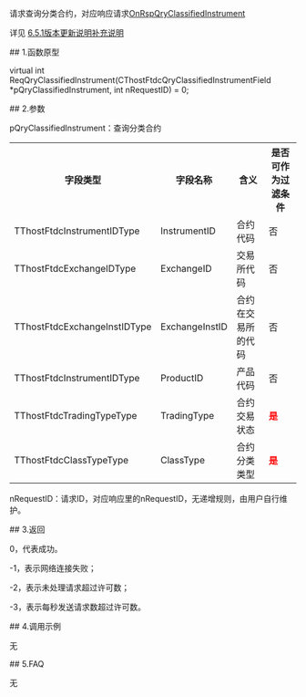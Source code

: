 <p>请求查询分类合约，对应响应请求<a href="../../CTHOSTFTDCTRADERAPI/ONRSPQRYCLASSIFIEDINSTRUMENT/">OnRspQryClassifiedInstrument</a></p>
<p>详见  <a href="../../../6.5.1BBGXSMBCSM/">6.5.1版本更新说明补充说明</a></p>
<span class="anchor" id="09c1220c-df7d-4ea6-a72e-eb2849dcce08"></span>
## 1.函数原型
<p>virtual int ReqQryClassifiedInstrument(CThostFtdcQryClassifiedInstrumentField *pQryClassifiedInstrument, int nRequestID) = 0;</p>
<span class="anchor" id="a2912a1e-4e9e-4c3d-828c-42a31b18f953"></span>
## 2.参数
<p>pQryClassifiedInstrument：查询分类合约</p>
<table><tr><th style="TEXT-ALIGN: center;">字段类型</th><th style="TEXT-ALIGN: center;">字段名称</th><th style="TEXT-ALIGN: center;">含义</th><th style="TEXT-ALIGN: center;">是否可作为过滤条件</th></tr><tr><td style="TEXT-ALIGN: left;">TThostFtdcInstrumentIDType</td>
<td style="TEXT-ALIGN: left;">InstrumentID</td>
<td style="TEXT-ALIGN: left;">合约代码</td>
<td style="TEXT-ALIGN: left;">否</td>
</tr>
<tr><td style="TEXT-ALIGN: left;">TThostFtdcExchangeIDType</td>
<td style="TEXT-ALIGN: left;">ExchangeID</td>
<td style="TEXT-ALIGN: left;">交易所代码</td>
<td style="TEXT-ALIGN: left;">否</td>
</tr>
<tr><td style="TEXT-ALIGN: left;">TThostFtdcExchangeInstIDType</td>
<td style="TEXT-ALIGN: left;">ExchangeInstID</td>
<td style="TEXT-ALIGN: left;">合约在交易所的代码</td>
<td style="TEXT-ALIGN: left;">否</td>
</tr>
<tr><td style="TEXT-ALIGN: left;">TThostFtdcInstrumentIDType</td>
<td style="TEXT-ALIGN: left;">ProductID</td>
<td style="TEXT-ALIGN: left;">产品代码</td>
<td style="TEXT-ALIGN: left;">否</td>
</tr>
<tr><td style="TEXT-ALIGN: left;">TThostFtdcTradingTypeType</td>
<td style="TEXT-ALIGN: left;">TradingType</td>
<td style="TEXT-ALIGN: left;">合约交易状态</td>
<td style="TEXT-ALIGN: left;"><strong><font color="#FF0000">是</font></strong></td>
</tr>
<tr><td style="TEXT-ALIGN: left;">TThostFtdcClassTypeType</td>
<td style="TEXT-ALIGN: left;">ClassType</td>
<td style="TEXT-ALIGN: left;">合约分类类型</td>
<td style="TEXT-ALIGN: left;"><strong><font color="#FF0000">是</font></strong></td>
</tr>
</table>
<p>nRequestID：请求ID，对应响应里的nRequestID，无递增规则，由用户自行维护。</p>
<span class="anchor" id="46f34a2a-ff5a-4456-b14d-4d63993da142"></span>
## 3.返回
<p>0，代表成功。</p>
<p>-1，表示网络连接失败；</p>
<p>-2，表示未处理请求超过许可数；</p>
<p>-3，表示每秒发送请求数超过许可数。</p>
<span class="anchor" id="1120848b-e972-4519-a1ac-e6b1c1097425"></span>
## 4.调用示例
<p>无</p>
<span class="anchor" id="fc8248c1-7850-40bf-9373-615274c65694"></span>
## 5.FAQ
<p>无</p>

